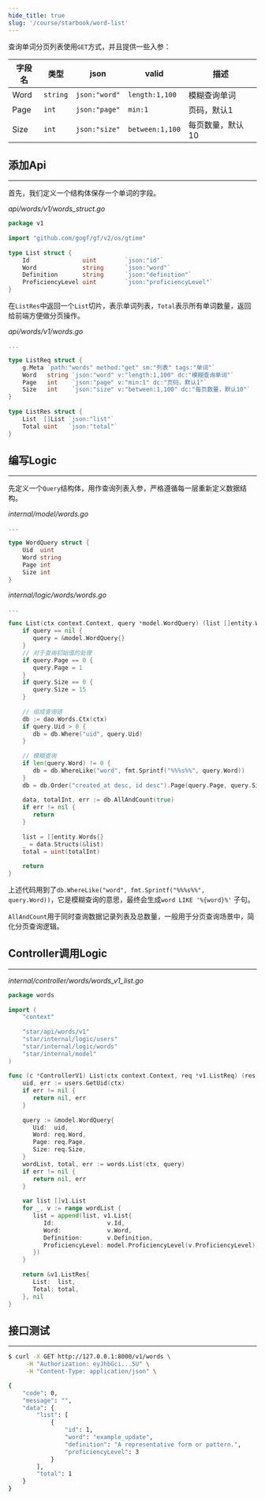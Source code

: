 ```yaml
---
hide_title: true
slug: '/course/starbook/word-list'
---
```

查询单词分页列表使用`GET`方式，并且提供一些入参：

| 字段名  | 类型       | json          | valid           | 描述        |
| ---- | -------- | ------------- | --------------- | --------- |
| Word | `string` | `json:"word"` | `length:1,100`  | 模糊查询单词    |
| Page | `int`    | `json:"page"` | `min:1`         | 页码，默认1    |
| Size | `int`    | `json:"size"` | `between:1,100` | 每页数量，默认10 |
## 添加Api
---
首先，我们定义一个结构体保存一个单词的字段。

*api/words/v1/words_struct.go*
```go
package v1  
  
import "github.com/gogf/gf/v2/os/gtime"  
  
type List struct {  
    Id               uint        `json:"id"`  
    Word             string      `json:"word"`  
    Definition       string      `json:"definition"`  
    ProficiencyLevel uint        `json:"proficiencyLevel"`
}
```

在`ListRes`中返回一个`List`切片，表示单词列表，`Total`表示所有单词数量，返回给前端方便做分页操作。

*api/words/v1/words.go*
```go
...

type ListReq struct {  
    g.Meta `path:"words" method:"get" sm:"列表" tags:"单词"`  
    Word   string `json:"word" v:"length:1,100" dc:"模糊查询单词"`  
    Page   int    `json:"page" v:"min:1" dc:"页码，默认1"`  
    Size   int    `json:"size" v:"between:1,100" dc:"每页数量，默认10"`  
}  
  
type ListRes struct {  
    List  []List `json:"list"`  
    Total uint   `json:"total"`  
}
```

## 编写Logic
---
先定义一个`Query`结构体，用作查询列表入参，严格遵循每一层重新定义数据结构。

*internal/model/words.go*
```go
...

type WordQuery struct {  
    Uid  uint  
    Word string  
    Page int  
    Size int  
}
```

*internal/logic/words/words.go*
```go
...

func List(ctx context.Context, query *model.WordQuery) (list []entity.Words, total uint, err error) {  
    if query == nil {  
       query = &model.WordQuery{}  
    }  
    // 对于查询初始值的处理  
    if query.Page == 0 {  
       query.Page = 1  
    }  
    if query.Size == 0 {  
       query.Size = 15  
    }  
  
    // 组成查询链  
    db := dao.Words.Ctx(ctx)  
    if query.Uid > 0 {  
       db = db.Where("uid", query.Uid)  
    }  
  
    // 模糊查询  
    if len(query.Word) != 0 {  
       db = db.WhereLike("word", fmt.Sprintf("%%%s%%", query.Word))  
    }  
    db = db.Order("created_at desc, id desc").Page(query.Page, query.Size)  
  
    data, totalInt, err := db.AllAndCount(true)  
    if err != nil {  
       return  
    }  
  
    list = []entity.Words{}  
    _ = data.Structs(&list)  
    total = uint(totalInt)  
  
    return  
}
```

上述代码用到了`db.WhereLike("word", fmt.Sprintf("%%%s%%", query.Word))`，它是模糊查询的意思，最终会生成`word LIKE '%{word}%'` 子句。

`AllAndCount`用于同时查询数据记录列表及总数量，一般用于分页查询场景中，简化分页查询逻辑。

## Controller调用Logic
---
*internal/controller/words/words_v1_list.go*
```go
package words  
  
import (  
    "context"  
  
    "star/api/words/v1"
    "star/internal/logic/users"
    "star/internal/logic/words"
    "star/internal/model"
)  
  
func (c *ControllerV1) List(ctx context.Context, req *v1.ListReq) (res *v1.ListRes, err error) {  
    uid, err := users.GetUid(ctx)  
    if err != nil {  
       return nil, err  
    }  
  
    query := &model.WordQuery{  
       Uid:  uid,  
       Word: req.Word,  
       Page: req.Page,  
       Size: req.Size,  
    }  
    wordList, total, err := words.List(ctx, query)  
    if err != nil {  
       return nil, err  
    }  
  
    var list []v1.List  
    for _, v := range wordList {  
       list = append(list, v1.List{  
          Id:               v.Id,  
          Word:             v.Word,  
          Definition:       v.Definition,  
          ProficiencyLevel: model.ProficiencyLevel(v.ProficiencyLevel),  
       })  
    }  
  
    return &v1.ListRes{  
       List:  list,  
       Total: total,  
    }, nil  
}
```

## 接口测试
---
```bash
$ curl -X GET http://127.0.0.1:8000/v1/words \
     -H "Authorization: eyJhbGci...5U" \
     -H "Content-Type: application/json" \

{
    "code": 0,
    "message": "",
    "data": {
        "list": [
            {
                "id": 1,
                "word": "example_update",
                "definition": "A representative form or pattern.",
                "proficiencyLevel": 3
            }
        ],
        "total": 1
    }
}
```